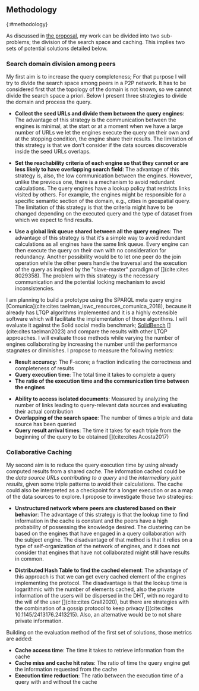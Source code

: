 ## Methodology
{:#methodology}

As discussed in [the proposal](#proposal), my work can be divided into two sub-problems;
the division of the search space and caching. 
This implies two sets of potential solutions detailed below.

### Search domain division among peers

My first aim is to increase the query completeness;
For that purpose I will try to divide the search space among peers in a P2P network.
It has to be considered first that the topology of the domain is not known, 
so we cannot divide the search space a priori.
Below I present three strategies to divide the domain and process the query. 

- **Collect the seed URLs and divide them between the query engines**: 
The advantage of this strategy is the communication between the engines is minimal,
at the start or at a moment when we have a large number of URLs we let the engines execute the query on their own and at
the stopping condition, the engine share their results.
The limitation of this strategy is that we don't consider if the data sources discoverable inside the seed URLs overlaps.

- **Set the reachability criteria of each engine so that they cannot or are less likely to have overlapping search field**:
The advantage of this strategy is, also, the low communication between the engines.
However, unlike the previous one, there is a mechanism to avoid redundant calculations.
The query engines have a lookup policy that restricts links visited by others.
For example, the engines might be responsible for a specific semantic section of the domain, 
e.g., cities in geospatial query. 
The limitation of this strategy is that the criteria might have to be changed depending on the executed query
and the type of dataset from which we expect to find results.

- **Use a global link queue shared between all the query engines**:
The advantage of this strategy is that it's a simple way to avoid redundant calculations as all engines have the same link queue.
Every engine can then execute the query on their own with no consideration for redundancy.
Another possibility would be to let one peer do the join operation while the other peers handle the traversal and
the execution of the query as inspired by the "slave-master" paradigm of [](cite:cites 8029358).
The problem with this strategy is the necessary communication and the potential locking mechanism to avoid inconsistencies.


I am planning to build a prototype using the SPARQL meta query engine [Comunica](cite:cites taelman_iswc_resources_comunica_2018),
because it already has LTQP algorithms implemented and it is a highly extensible software which 
will facilitate the implementation of those algorithms.
I will evaluate it against the Solid social media benchmark;
[SolidBench](https://github.com/SolidBench/SolidBench.js) [](cite:cites taelman2023)
and compare the results with other LTQP approaches.
I will evaluate those methods while varying the number of engines
collaborating by increasing the number until the performance stagnates or diminishes.
I propose to measure the following metrics:

- **Result accuracy**: The F-score; a fraction indicating the correctness and completeness of results
- **Query execution time**: The total time it takes to complete a query
- **The ratio of the execution time and the communication time between the engines**
<!-- Not sure yet how to do it-->
- **Ability to access isolated documents**: Measured by analyzing the number of links leading to query-relevant data sources and evaluating their actual contribution
- **Overlapping of the search space**: The number of times a triple and data source has been queried
- **Query result arrival times**: The time it takes for each triple from the beginning of the query to be obtained [](cite:cites Acosta2017)

### Collaborative Caching

My second aim is to reduce the query execution time by using already computed results from a shared cache.
The information cached could be the *data source URLs contributing to a query* and
the *intermediary joint results*, given some triple patterns to avoid their calculations.
The cache could also be interpreted as a checkpoint for a longer execution or as a map of the data sources to explore.
I propose to investigate those two strategies:

- **Unstructured network where peers are clustered based on their behavior**: 
The advantage of this strategy is that the lookup time to find information in the cache is constant and the peers 
have a high probability of possessing the knowledge desired. 
The clustering can be based on the engines that have engaged in a query collaboration with the subject engine.
The disadvantage of that method is that it relies on a type of self-organization of the network of engines,
and it does not consider that engines that have not collaborated might still have results in common.

- **Distributed Hash Table to find the cached element**:
The advantage of this approach is that we can get every cached element of the engines implementing the protocol.
The disadvantage is that the lookup time is logarithmic with the number of elements cached,
also the private information of the users will be dispersed in the DHT, with no regard to the will of the user [](cite:cites Grall2020),
but there are strategies with the combination of a gossip protocol to keep privacy [](cite:cites 10.1145/2413176.2413215).
Also, an alternative would be to not share private information.

Building on the evaluation method of the first set of solutions, those metrics are added:

- **Cache access time**: The time it takes to retrieve information from the cache
- **Cache miss and cache hit rates**: The ratio of time the query engine get the information requested from the cache
- **Execution time reduction**: The ratio between the execution time of a query with and without the cache
